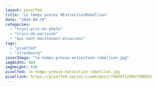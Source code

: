 ```yaml
---
layout: pixelfed
title: 'Le temps presse #ExtinctionRebellion'
date: "2024-09-29"
categories: 
  - "trucs-pris-en-photo"
  - "trucs-de-parisien"
  - "qui-sont-maintenant-alsaciens"
tags: 
  - "pixelfed"
  - "strasbourg"
coverImage: "le-temps-presse-extinction-rebellion.jpg"
imgWidth: 480
imgHeight: 640
pixelfed: le-temps-presse-extinction-rebellion.jpg
pixellink: https://pixelfed.social/i/web/post/746047525067398692
---
```

